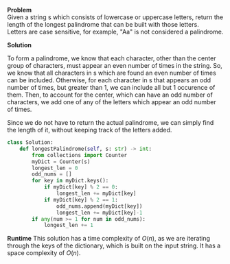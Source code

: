 
**Problem**   
Given a string s which consists of lowercase or uppercase letters, return the length of the longest palindrome that can be built with those letters.  
Letters are case sensitive, for example, "Aa" is not considered a palindrome.


**Solution** 

To form a palindrome, we know that each character, other than the center group of characters, must appear an even number of times in the string. So, we know that all characters in s which are found an even number of times can be included. Otherwise, for each character in s that appears an odd number of times, but greater than 1, we can include all but 1 occurence of them. Then, to account for the center, which can have an odd number of characters, we add one of any of the letters which appear an odd number of times. 

Since we do not have to return the actual palindrome, we can simply find the length of it, without keeping track of the letters added. 

```python
class Solution:
    def longestPalindrome(self, s: str) -> int:
        from collections import Counter
        myDict = Counter(s)
        longest_len = 0 
        odd_nums = []
        for key in myDict.keys():
            if myDict[key] % 2 == 0:
                longest_len += myDict[key]
            if myDict[key] % 2 == 1: 
                odd_nums.append(myDict[key])
                longest_len += myDict[key]-1
        if any(num >= 1 for num in odd_nums):
            longest_len += 1 
```

**Runtime**
This solution has a time complexity of $O(n)$, as we are iterating through the keys of the dictionary, which is built on the input string. It has a space complexity of $O(n)$. 


